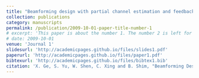 ```yaml
---
title: "Beamforming design with partial channel estimation and feedback for FDD RIS-assisted systems"
collection: publications
category: manuscripts
permalink: /publication/2009-10-01-paper-title-number-1
# excerpt: 'This paper is about the number 1. The number 2 is left for future work.'
# date: 2009-10-01
venue: 'Journal 1'
slidesurl: 'http://academicpages.github.io/files/slides1.pdf'
paperurl: 'http://academicpages.github.io/files/paper1.pdf'
bibtexurl: 'http://academicpages.github.io/files/bibtex1.bib'
citation: 'X. Ge, S. Yu, W. Shen, C. Xing and B. Shim, "Beamforming Design With Partial Channel Estimation and Feedback for FDD RIS-Assisted Systems," in IEEE Transactions on Wireless Communications, vol. 23, no. 6, pp. 6347-6361, June 2024, doi: 10.1109/TWC.2023.3331054.'
---
```

